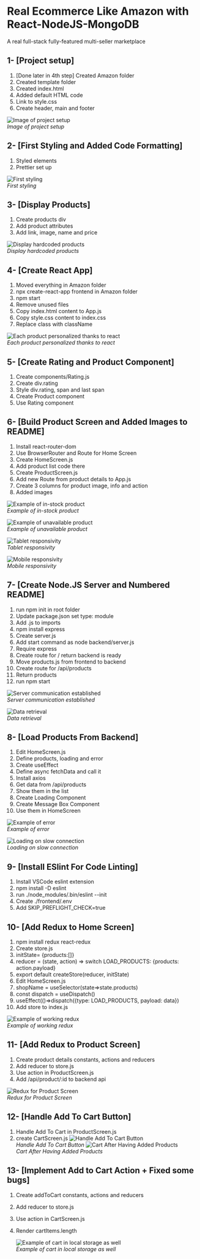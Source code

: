 # Real Ecommerce Like Amazon with React-NodeJS-MongoDB

A real full-stack fully-featured multi-seller marketplace

## 1- [Project setup]

1. [Done later in 4th step] Created Amazon folder
2. Created template folder
3. Created index.html
4. Added default HTML code
5. Link to style.css
6. Create header, main and footer

![Image of project setup](/doc/photos/1.PNG)<br/>
_Image of project setup_

## 2- [First Styling and Added Code Formatting]

1. Styled elements
2. Prettier set up

![First styling](/doc/photos/2.PNG)<br/>
_First styling_

## 3- [Display Products]

1. Create products div
2. Add product attributes
3. Add link, image, name and price

![Display hardcoded products](/doc/photos/3.PNG)<br/>
_Display hardcoded products_

## 4- [Create React App]

1. Moved everything in Amazon folder
2. npx create-react-app frontend in Amazon folder
3. npm start
4. Remove unused files
5. Copy index.html content to App.js
6. Copy style.css content to index.css
7. Replace class with className

![Each product personalized thanks to react](/doc/photos/4.PNG)<br/>
_Each product personalized thanks to react_

## 5- [Create Rating and Product Component]

1. Create components/Rating.js
2. Create div.rating
3. Style div.rating, span and last span
4. Create Product component
5. Use Rating component

## 6- [Build Product Screen and Added Images to README]

1. Install react-router-dom
2. Use BrowserRouter and Route for Home Screen
3. Create HomeScreen.js
4. Add product list code there
5. Create ProductScreen.js
6. Add new Route from product details to App.js
7. Create 3 columns for product image, info and action
8. Added images

![Example of in-stock product](/doc/photos/6-1.PNG)<br/>
_Example of in-stock product_

![Example of unavailable product](/doc/photos/6-2.PNG)<br/>
_Example of unavailable product_

![Tablet responsivity](/doc/photos/6-3.PNG)<br/>
_Tablet responsivity_

![Mobile responsivity](/doc/photos/6-4.PNG)<br/>
_Mobile responsivity_

## 7- [Create Node.JS Server and Numbered README]

1. run npm init in root folder
2. Update package.json set type: module
3. Add .js to imports
4. npm install express
5. Create server.js
6. Add start command as node backend/server.js
7. Require express
8. Create route for / return backend is ready
9. Move products.js from frontend to backend
10. Create route for /api/products
11. Return products
12. run npm start

![Server communication established](/doc/photos/7-1.PNG)<br/>
_Server communication established_

![Data retrieval](/doc/photos/7-2.PNG)<br/>
_Data retrieval_

## 8- [Load Products From Backend]

1. Edit HomeScreen.js
2. Define products, loading and error
3. Create useEffect
4. Define async fetchData and call it
5. Install axios
6. Get data from /api/products
7. Show them in the list
8. Create Loading Component
9. Create Message Box Component
10. Use them in HomeScreen

![Example of error](/doc/photos/8-1.PNG)<br/>
_Example of error_

![Loading on slow connection](/doc/photos/8-2.PNG)<br/>
_Loading on slow connection_

## 9- [Install ESlint For Code Linting]

1. Install VSCode eslint extension
2. npm install -D eslint
3. run ./node_modules/.bin/eslint --init
4. Create ./frontend/.env
5. Add SKIP_PREFLIGHT_CHECK=true

## 10- [Add Redux to Home Screen]

1. npm install redux react-redux
2. Create store.js
3. initState= {products:[]}
4. reducer = (state, action) => switch LOAD_PRODUCTS: {products: action.payload}
5. export default createStore(reducer, initState)
6. Edit HomeScreen.js
7. shopName = useSelector(state=>state.products)
8. const dispatch = useDispatch()
9. useEffect(()=>dispatch({type: LOAD_PRODUCTS, payload: data})
10. Add store to index.js

![Example of working redux](/doc/photos/10.PNG)<br/>
_Example of working redux_

## 11- [Add Redux to Product Screen]

1. Create product details constants, actions and reducers
2. Add reducer to store.js
3. Use action in ProductScreen.js
4. Add /api/product/:id to backend api

![Redux for Product Screen](/doc/photos/11.PNG)<br/>
_Redux for Product Screen_

## 12- [Handle Add To Cart Button]

1. Handle Add To Cart in ProductScreen.js
2. create CartScreen.js
   ![Handle Add To Cart Button](/doc/photos/12_1.PNG)<br/>
   _Handle Add To Cart Button_
   ![Cart After Having Added Products](/doc/photos/12_2.PNG)<br/>
   _Cart After Having Added Products_

## 13- [Implement Add to Cart Action + Fixed some bugs]

1. Create addToCart constants, actions and reducers
2. Add reducer to store.js
3. Use action in CartScreen.js
4. Render cartItems.length

   ![Example of cart in local storage as well](/doc/photos/13.PNG)<br/>
   _Example of cart in local storage as well_
